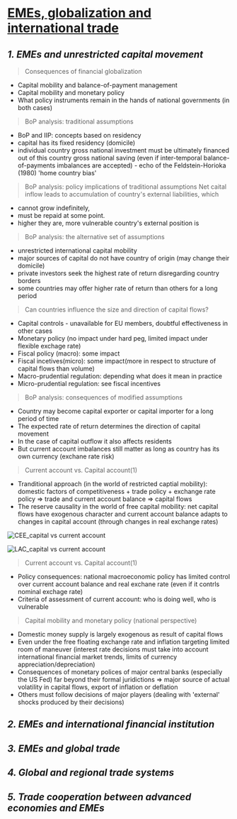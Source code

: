 # [EMEs, globalization and international trade](https://github.com/jinniryu/Economics-of-Transition-and-Emerging-Markets/blob/main/README.md#economics-of-transition-and-emerging-markets)
## ***1. EMEs and unrestricted capital movement***
> Consequences of financial globalization
  - Capital mobility and balance-of-payment management
  - Capital mobility and monetary policy
  - What policy instruments remain in the hands of national governments (in both cases)

> BoP analysis: traditional assumptions
  - BoP and IIP: concepts based on residency
  - capital has its fixed residency (domicile)
  - individual country gross national investment must be ultimately financed out of this country gross national saving (even if inter-temporal balance-of-payments imbalances are accepted) - echo of the Feldstein-Horioka (1980) 'home country bias'

> BoP analysis: policy implications of traditional assumptions
  Net caital inflow leads to accumulation of country's external liabilities, which
  - cannot grow indefinitely,
  - must be repaid at some point.
  - higher they are, more vulnerable country's external position is

> BoP analysis: the alternative set of assumptions
  - unrestricted international capital mobility
  - major sources of capital do not have country of origin (may change their domicile)
  - private investors seek the highest rate of return disregarding country borders
  - some countries may offer higher rate of return than others for a long period

> Can countries influence the size and direction of capital flows?
  - Capital controls - unavailable for EU members, doubtful effectiveness in other cases
  - Monetary policy (no impact under hard peg, limited impact under flexible exchage rate)
  - Fiscal policy (macro): some impact
  - Fiscal incetives(micro): some impact(more in respect to structure of capital flows than volume)
  - Macro-prudential regulation: depending what does it mean in practice
  - Micro-prudential regulation: see fiscal incentives

> BoP analysis: consequences of modified assumptions
  - Country may become capital exporter or capital importer for a long period of time
  - The expected rate of return determines the direction of capital movement
  - In the case of capital outflow it also affects residents
  - But current account imbalances still matter as long as country has its own currency (exchane rate risk)

> Current account vs. Capital account(1)
  - Tranditional approach (in the world of restricted captial mobility): domestic factors of competitiveness + trade policy + exchange rate policy => trade and current account balance => capital flows
  - The reserve causality in the world of free capital mobility: net capital flows have exogenous character and current account balance adapts to changes in capital account (through changes in real exchange rates)

  ![CEE_capital vs  current account](https://user-images.githubusercontent.com/88122687/148036545-20203ffa-a5ba-40af-b27d-0a376fc42cf6.png)

  ![LAC_capital vs  current account](https://user-images.githubusercontent.com/88122687/148036874-2386058e-bde4-4129-89fc-c597169ffbdf.png)

> Current account vs. Capital account(1)
  - Policy consequences: national macroeconomic policy has limited control over current account balance and real exchane rate (even if it contrls nominal exchage rate)
  - Criteria of assessment of current account: who is doing well, who is vulnerable

> Capital mobility and monetary policy (national perspective)
  - Domestic money supply is largely exogenous as result of capital flows
  - Even under the free floating exchange rate and inflation targeting limited room of maneuver (interest rate decisions must take into account international financial market trends, limits of currency appreciation/depreciation)
  - Consequences of monetary polices of major central banks (especially the US Fed) far beyond their formal juridictions => major source of actual volatility in capital flows, export of inflation or deflation
  - Others must follow decisions of major players (dealing with 'external' shocks produced by their decisions)

## ***2. EMEs and international financial institution***
## ***3. EMEs and global trade***
## ***4. Global and regional trade systems***
## ***5. Trade cooperation between advanced economies and EMEs***

